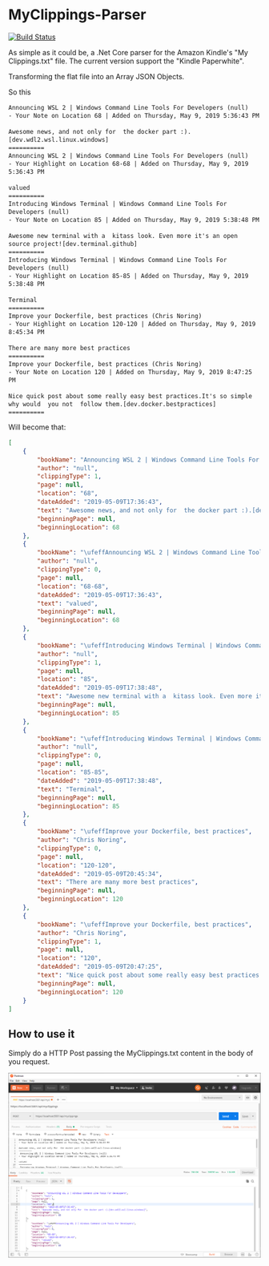 # MyClippings-Parser

[![Build Status](https://dev.azure.com/cloud5mins/MyClippings-Parser/_apis/build/status/FBoucher.MyClippings-Parser?branchName=master)](https://dev.azure.com/cloud5mins/MyClippings-Parser/_build/latest?definitionId=19&branchName=master)

As simple as it could be, a .Net Core parser for the Amazon Kindle's "My Clippings.txt" file. The current version support the "Kindle Paperwhite".

Transforming the flat file into an Array JSON Objects.

So this

```
Announcing WSL 2 | Windows Command Line Tools For Developers (null)
- Your Note on Location 68 | Added on Thursday, May 9, 2019 5:36:43 PM

Awesome news, and not only for  the docker part :).[dev.wdl2.wsl.linux.windows]
==========
﻿Announcing WSL 2 | Windows Command Line Tools For Developers (null)
- Your Highlight on Location 68-68 | Added on Thursday, May 9, 2019 5:36:43 PM

valued
==========
﻿Introducing Windows Terminal | Windows Command Line Tools For Developers (null)
- Your Note on Location 85 | Added on Thursday, May 9, 2019 5:38:48 PM

Awesome new terminal with a  kitass look. Even more it's an open source project![dev.terminal.github]
==========
﻿Introducing Windows Terminal | Windows Command Line Tools For Developers (null)
- Your Highlight on Location 85-85 | Added on Thursday, May 9, 2019 5:38:48 PM

Terminal
==========
﻿Improve your Dockerfile, best practices (Chris Noring)
- Your Highlight on Location 120-120 | Added on Thursday, May 9, 2019 8:45:34 PM

There are many more best practices
==========
﻿Improve your Dockerfile, best practices (Chris Noring)
- Your Note on Location 120 | Added on Thursday, May 9, 2019 8:47:25 PM

Nice quick post about some really easy best practices.It's so simple why would  you not  follow them.[dev.docker.bestpractices]
==========
```

Will become that:

```json
[
    {
        "bookName": "Announcing WSL 2 | Windows Command Line Tools For Developers",
        "author": "null",
        "clippingType": 1,
        "page": null,
        "location": "68",
        "dateAdded": "2019-05-09T17:36:43",
        "text": "Awesome news, and not only for  the docker part :).[dev.wdl2.wsl.linux.windows]",
        "beginningPage": null,
        "beginningLocation": 68
    },
    {
        "bookName": "\ufeffAnnouncing WSL 2 | Windows Command Line Tools For Developers",
        "author": "null",
        "clippingType": 0,
        "page": null,
        "location": "68-68",
        "dateAdded": "2019-05-09T17:36:43",
        "text": "valued",
        "beginningPage": null,
        "beginningLocation": 68
    },
    {
        "bookName": "\ufeffIntroducing Windows Terminal | Windows Command Line Tools For Developers",
        "author": "null",
        "clippingType": 1,
        "page": null,
        "location": "85",
        "dateAdded": "2019-05-09T17:38:48",
        "text": "Awesome new terminal with a  kitass look. Even more it's an open source project![dev.terminal.github]",
        "beginningPage": null,
        "beginningLocation": 85
    },
    {
        "bookName": "\ufeffIntroducing Windows Terminal | Windows Command Line Tools For Developers",
        "author": "null",
        "clippingType": 0,
        "page": null,
        "location": "85-85",
        "dateAdded": "2019-05-09T17:38:48",
        "text": "Terminal",
        "beginningPage": null,
        "beginningLocation": 85
    },
    {
        "bookName": "\ufeffImprove your Dockerfile, best practices",
        "author": "Chris Noring",
        "clippingType": 0,
        "page": null,
        "location": "120-120",
        "dateAdded": "2019-05-09T20:45:34",
        "text": "There are many more best practices",
        "beginningPage": null,
        "beginningLocation": 120
    },
    {
        "bookName": "\ufeffImprove your Dockerfile, best practices",
        "author": "Chris Noring",
        "clippingType": 1,
        "page": null,
        "location": "120",
        "dateAdded": "2019-05-09T20:47:25",
        "text": "Nice quick post about some really easy best practices.It's so simple why would  you not  follow them.[dev.docker.bestpractices]",
        "beginningPage": null,
        "beginningLocation": 120
    }
]
```


## How to use it

Simply do a HTTP Post passing the MyClippings.txt content in the body of you request.

![Simple request with postman](medias/Postman.png)